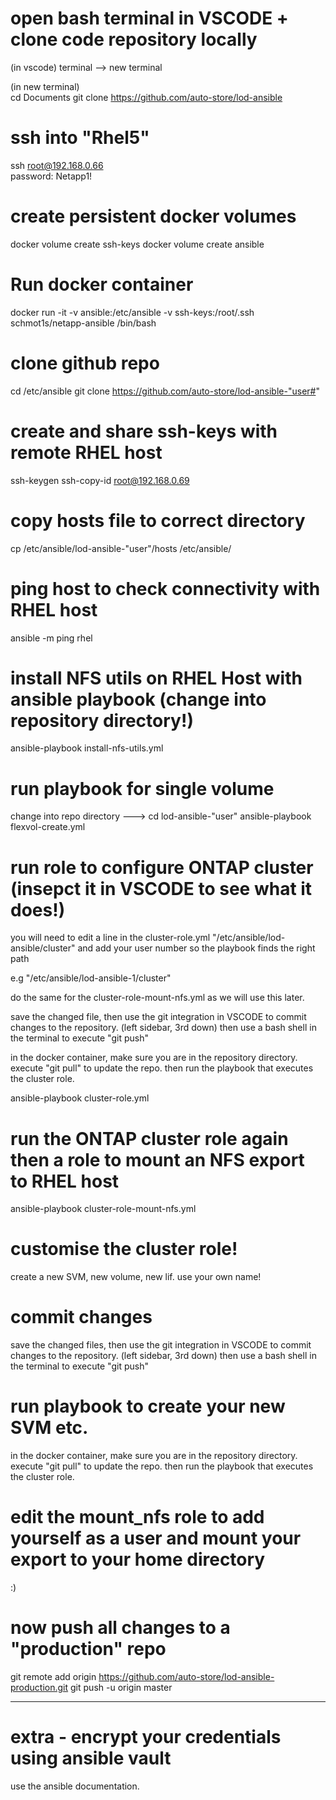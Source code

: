 
# open bash terminal in VSCODE + clone code repository locally
(in vscode) 
terminal --> new terminal 

(in new terminal)  
cd Documents
git clone https://github.com/auto-store/lod-ansible

# ssh into "Rhel5"
ssh root@192.168.0.66   
password: Netapp1!

# create persistent docker volumes
docker volume create ssh-keys
docker volume create ansible

# Run docker container
docker run -it -v ansible:/etc/ansible -v ssh-keys:/root/.ssh schmot1s/netapp-ansible /bin/bash

# clone github repo
cd /etc/ansible
git clone https://github.com/auto-store/lod-ansible-"user#"

# create and share ssh-keys with remote RHEL host
ssh-keygen 
ssh-copy-id root@192.168.0.69

# copy hosts file to correct directory
cp /etc/ansible/lod-ansible-"user"/hosts /etc/ansible/

# ping host to check connectivity with RHEL host 
ansible -m ping rhel

# install NFS utils on RHEL Host with ansible playbook  (change into repository directory!)
ansible-playbook install-nfs-utils.yml

# run playbook for single volume
change into repo directory ---> cd lod-ansible-"user"
ansible-playbook flexvol-create.yml

# run role to configure ONTAP cluster (insepct it in VSCODE to see what it does!)
 you will need to edit a line in the cluster-role.yml "/etc/ansible/lod-ansible/cluster" and add your user number so the playbook finds the right path 
 
 e.g "/etc/ansible/lod-ansible-1/cluster" 

 do the same for the cluster-role-mount-nfs.yml as we will use this later. 

 save the changed file, then use the git integration in VSCODE to commit changes to the repository. (left sidebar, 3rd down) then use a bash shell in the terminal to execute "git push" 

 in the docker container, make sure you are in the repository directory. execute "git pull" to update the repo. then run the playbook that executes the cluster role. 

 ansible-playbook cluster-role.yml 

# run the ONTAP cluster role again then a role to mount an NFS export to RHEL host
ansible-playbook cluster-role-mount-nfs.yml

# customise the cluster role!
create a new SVM, new volume, new lif. use your own name!

# commit changes
save the changed files, then use the git integration in VSCODE to commit changes to the repository. (left sidebar, 3rd down) then use a bash shell in the terminal to execute "git push" 

# run playbook to create your new SVM etc. 
in the docker container, make sure you are in the repository directory. execute "git pull" to update the repo. then run the playbook that executes the cluster role. 

# edit the mount_nfs role to add yourself as a user and mount your export to your home directory
 :) 

# now push all changes to a "production" repo
git remote add origin https://github.com/auto-store/lod-ansible-production.git
git push -u origin master

-------
# extra - encrypt your credentials using ansible vault
use the ansible documentation. 
